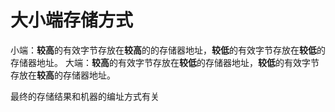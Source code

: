 # 大小端存储方式

小端：**较高**的有效字节存放在**较高**的的存储器地址，**较低**的有效字节存放在**较低**的存储器地址。
大端：**较高**的有效字节存放在**较低**的存储器地址，**较低**的有效字节存放在**较高**的存储器地址。

最终的存储结果和机器的编址方式有关